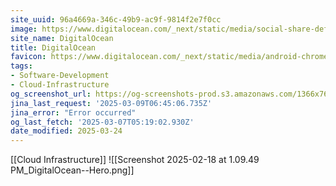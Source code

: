```yaml
---
site_uuid: 96a4669a-346c-49b9-ac9f-9814f2e7f0cc
image: https://www.digitalocean.com/_next/static/media/social-share-default.e8530e9e.jpeg
site_name: DigitalOcean
title: DigitalOcean
favicon: https://www.digitalocean.com/_next/static/media/android-chrome-512x512.5f2e6221.png
tags:
- Software-Development
- Cloud-Infrastructure
og_screenshot_url: https://og-screenshots-prod.s3.amazonaws.com/1366x768/80/false/399f1c951f7294deb9f1126dac6645317590a67b2723e2940a0727b8ad682566.jpeg
jina_last_request: '2025-03-09T06:45:06.735Z'
jina_error: "Error occurred"
og_last_fetch: '2025-03-07T05:19:02.930Z'
date_modified: 2025-03-24
---
```



[[Cloud Infrastructure]]
![[Screenshot 2025-02-18 at 1.09.49 PM_DigitalOcean--Hero.png]]
